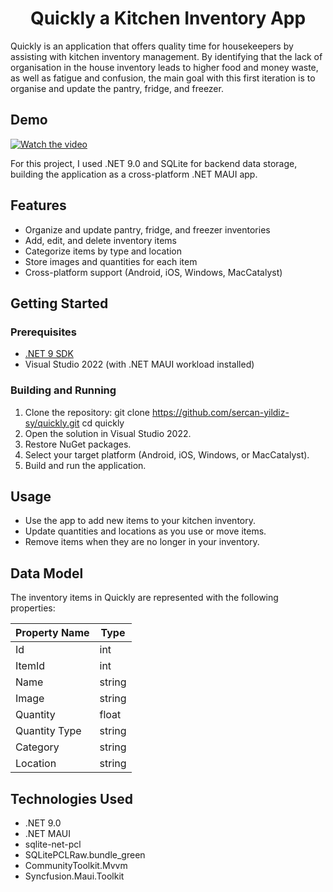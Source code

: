 <h1 align="center">Quickly a Kitchen Inventory App</h1>


Quickly is an application that offers quality time for housekeepers by assisting with kitchen inventory management. 
By identifying that the lack of organisation in the house inventory leads to higher food and money waste, as well as fatigue and confusion, the main goal with this first iteration is to organise and update the pantry, fridge, and freezer.

## Demo

[![Watch the video](https://img.youtube.com/vi/dak9Aag-XDw/hqdefault.jpg)](https://youtu.be/dak9Aag-XDw)


For this project, I used .NET 9.0 and SQLite for backend data storage, building the application as a cross-platform .NET MAUI app.

## Features

- Organize and update pantry, fridge, and freezer inventories
- Add, edit, and delete inventory items
- Categorize items by type and location
- Store images and quantities for each item
- Cross-platform support (Android, iOS, Windows, MacCatalyst)

## Getting Started

### Prerequisites

- [.NET 9 SDK](https://dotnet.microsoft.com/download/dotnet/9.0)
- Visual Studio 2022 (with .NET MAUI workload installed)

### Building and Running

1. Clone the repository: 
	git clone https://github.com/sercan-yildiz-sy/quickly.git 
	cd quickly
2. Open the solution in Visual Studio 2022.
3. Restore NuGet packages.
4. Select your target platform (Android, iOS, Windows, or MacCatalyst).
5. Build and run the application.

## Usage

- Use the app to add new items to your kitchen inventory.
- Update quantities and locations as you use or move items.
- Remove items when they are no longer in your inventory.

## Data Model

The inventory items in Quickly are represented with the following properties:

| Property Name   | Type     |
|----------------|----------|
| Id             | int      |
| ItemId         | int      |
| Name           | string   |
| Image          | string   |
| Quantity       | float    |
| Quantity Type  | string   |
| Category       | string   |
| Location       | string   |


## Technologies Used

- .NET 9.0
- .NET MAUI
- sqlite-net-pcl
- SQLitePCLRaw.bundle_green
- CommunityToolkit.Mvvm
- Syncfusion.Maui.Toolkit
